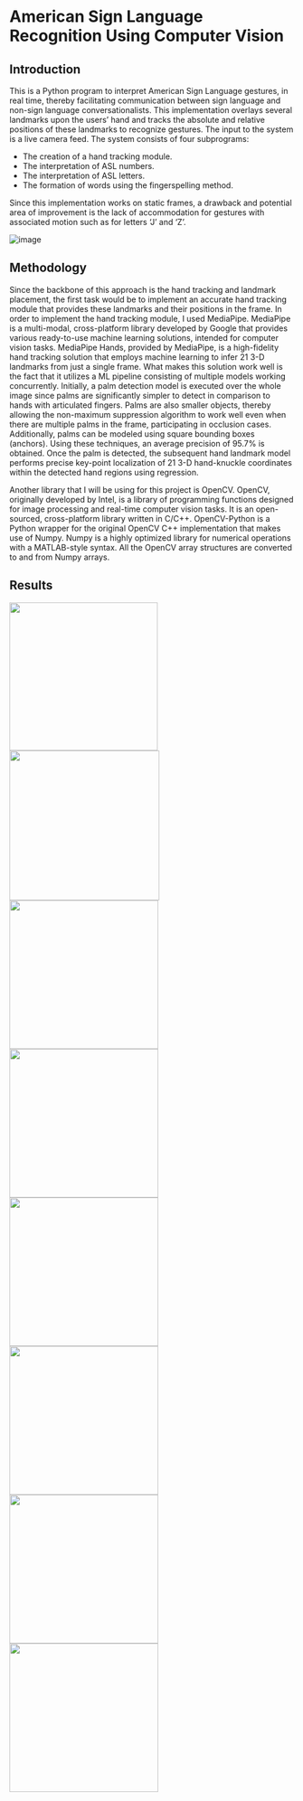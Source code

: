 <h1>American Sign Language Recognition Using Computer Vision</h1>

<h2>Introduction</h2>

This is a Python program to interpret American Sign Language gestures, in real time, thereby facilitating communication between sign language and non-sign language conversationalists. This implementation overlays several landmarks upon the users’ hand and tracks the absolute and relative positions of these landmarks to recognize gestures. The input to the system is a live camera feed. The system consists of four subprograms:

<ul>
  <li>The creation of a hand tracking module.</li>
  <li>The interpretation of ASL numbers.</li>
  <li>The interpretation of ASL letters.</li>
  <li>The formation of words using the fingerspelling method.</li>
</ul>

Since this implementation works on static frames, a drawback and potential area of improvement is the lack of accommodation for gestures with associated motion such as for letters ‘J’ and ‘Z’.

<img alt="image" src="https://github.com/VivianHenry/American-Sign-Language-Recognition-Using-Computer-Vision/assets/67223688/d292d803-93c4-4806-ba5c-eb0c5e7deb6a">

<h2>Methodology</h2>

Since the backbone of this approach is the hand tracking and landmark placement, the first task would be to implement an accurate hand tracking module that provides these landmarks and their positions in the frame. In order to implement the hand tracking module, I used MediaPipe. MediaPipe is a multi-modal, cross-platform library developed by Google that provides various ready-to-use machine learning solutions, intended for computer vision tasks. MediaPipe Hands, provided by MediaPipe, is a high-fidelity hand tracking solution that employs machine learning to infer 21 3-D landmarks from just a single frame. What makes this solution work well is the fact that it utilizes a ML pipeline consisting of multiple models working concurrently. Initially, a palm detection model is executed over the whole image since palms are significantly simpler to detect in comparison to hands with articulated fingers. Palms are also smaller objects, thereby allowing the non-maximum suppression algorithm to work well even when there are multiple palms in the frame, participating in occlusion cases. Additionally, palms can be modeled using square bounding boxes (anchors). Using these techniques, an average precision of 95.7% is obtained. Once the palm is detected, the subsequent hand landmark model performs precise key-point localization of 21 3-D hand-knuckle coordinates within the detected hand regions using regression.

Another library that I will be using for this project is OpenCV. OpenCV, originally developed by Intel, is a library of programming functions designed for image processing and real-time computer vision tasks. It is an open-sourced, cross-platform library written in C/C++. OpenCV-Python is a Python wrapper for the original OpenCV C++ implementation that makes use of Numpy. Numpy is a highly optimized library for numerical operations with a MATLAB-style syntax. All the OpenCV array structures are converted to and from Numpy arrays. 

<h2>Results</h2>

<img width="262" src="https://github.com/VivianHenry/American-Sign-Language-Recognition-Using-Computer-Vision/assets/67223688/76a87a4c-7720-401c-a7f9-5c4efaf24f87">

<img width="265" src="https://github.com/VivianHenry/American-Sign-Language-Recognition-Using-Computer-Vision/assets/67223688/8140243a-a2ab-4564-a0a1-ce4e7f871ef0">

<img width="263" src="https://github.com/VivianHenry/American-Sign-Language-Recognition-Using-Computer-Vision/assets/67223688/421c07ab-a108-492a-bb8e-1f2422f34adb">

<img width="263" src="https://github.com/VivianHenry/American-Sign-Language-Recognition-Using-Computer-Vision/assets/67223688/cdb0e184-2e25-4cdf-845f-b863176058d2">

<img width="263" src="https://github.com/VivianHenry/American-Sign-Language-Recognition-Using-Computer-Vision/assets/67223688/8c3d2d8f-1c69-4b6d-bff9-37c016643c3f">

<img width="263" src="https://github.com/VivianHenry/American-Sign-Language-Recognition-Using-Computer-Vision/assets/67223688/66298def-9c73-4b21-a750-ce8eedbdb151">

<img width="263" src="https://github.com/VivianHenry/American-Sign-Language-Recognition-Using-Computer-Vision/assets/67223688/0321ea68-b4d0-44ac-a38a-3fdd8ccfc674">

<img width="263" src="https://github.com/VivianHenry/American-Sign-Language-Recognition-Using-Computer-Vision/assets/67223688/79482116-6230-4f2a-9ee1-30125d9492c7">

